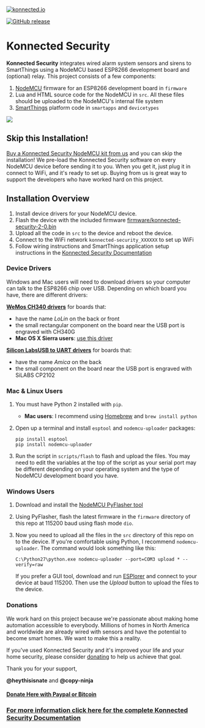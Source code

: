 [![konnected.io](https://raw.githubusercontent.com/konnected-io/docs/master/assets/images/logo-black-small.png)](https://konnected.io)

[![GitHub release](https://img.shields.io/github/release/konnected-io/konnected-security.svg?style=flat-square)](https://github.com/konnected-io/konnected-security/releases)

# Konnected Security

**Konnected Security** integrates wired alarm system sensors and sirens to SmartThings using a NodeMCU based ESP8266 development
 board and (optional) relay. This project consists of a few components:
 
 1. [NodeMCU](http://nodemcu.com/index_en.html) firmware for an ESP8266 development board in `firmware`
 1. Lua and HTML source code for the NodeMCU in `src`. All these files should be uploaded to the NodeMCU's 
 internal file system
 1. [SmartThings](https://www.smartthings.com/) platform code in `smartapps` and `devicetypes`
 
![](http://docs.konnected.io/assets/images/konnected-alarm-panel.jpg)

## Skip this Installation!
[Buy a Konnected Security NodeMCU kit from us](https://store.konnected.io) and you can skip the installation! We
pre-load the Konnected Security software on every NodeMCU device before sending it to you. When you get it, just plug it
in connect to WiFi, and it's ready to set up. Buying from us is great way to support
the developers who have worked hard on this project.

## Installation Overview

 1. Install device drivers for your NodeMCU device.
 1. Flash the device with the included firmware [firmware/konnected-security-2-0.bin](firmware/konnected-security-2-0.bin)
 1. Upload all the code in `src` to the device and reboot the device.
 1. Connect to the WiFi network `konnected-security_XXXXXX` to set up WiFi
 1. Follow wiring instructions and SmartThings application setup instructions in the [Konnected Security Documentation](http://docs.konnected.io/security-alarm-system)

### Device Drivers

Windows and Mac users will need to download drivers so your computer can talk to the ESP8266 chip over USB. Depending
on which board you have, there are different drivers: 

**[WeMos CH340 drivers](https://wiki.wemos.cc/downloads)** for boards that:
* have the name _LoLin_ on the back or front
* the small rectangular component on the board near the USB port is engraved with CH340G
* **Mac OS X Sierra users**: [use this driver](http://kig.re/2014/12/31/how-to-use-arduino-nano-mini-pro-with-CH340G-on-mac-osx-yosemite.html)

**[Silicon LabsUSB to UART drivers](http://www.silabs.com/products/mcu/pages/usbtouartbridgevcpdrivers.aspx)** for boards that:
* have the name _Amica_ on the back
* the small component on the board near the USB port is engraved with SiLABS CP2102

### Mac & Linux Users

 1. You must have Python 2 installed with `pip`. 
    * **Mac users**: I recommend using [Homebrew](https://brew.sh/) and `brew install python`  
 
 1. Open up a terminal and install `esptool` and `nodemcu-uploader` packages:
     
        pip install esptool
        pip install nodemcu-uploader
        
 1. Run the script in `scripts/flash` to flash and upload the files. You may need to edit the variables
 at the top of the script as your serial port may be different depending on your operating system and the type of NodeMCU development
 board you have.
 
 
### Windows Users

 1. Download and install the [NodeMCU PyFlasher tool](https://github.com/marcelstoer/nodemcu-pyflasher)
 1. Using PyFlasher, flash the latest firmware in the `firmware` directory of this repo at 115200 baud using flash mode `dio`.
 1. Now you need to upload all the files in the `src` directory of this repo on to the device. If you're comfortable
 using Python, I recommend `nodemcu-uploader`. The command would look something like this:
   
    `C:\Python27\python.exe nodemcu-uploader --port=COM3 upload * --verify=raw`
   
    If you prefer a GUI tool, download and run [ESPlorer](https://esp8266.ru/esplorer/) and connect to your device at baud
    115200. Then use the _Upload_ button to upload the files to the device.
 

### Donations

We work hard on this project because we're passionate about making home automation accessible to everybody. Millions of
 homes in North America and worldwide are already wired with sensors and have the potential to become smart homes. We
 want to make this a reality.
 
If you've used Konnected Security and it's improved your life and your home security, please consider [donating](http://docs.konnected.io/donate) to help us
achieve that goal.

Thank you for your support,

**@heythisisnate** and **@copy-ninja**

#### [Donate Here with Paypal or Bitcoin](http://docs.konnected.io/donate)

### [For more information click here for the complete Konnected Security Documentation](http://docs.konnected.io/security-alarm-system)



